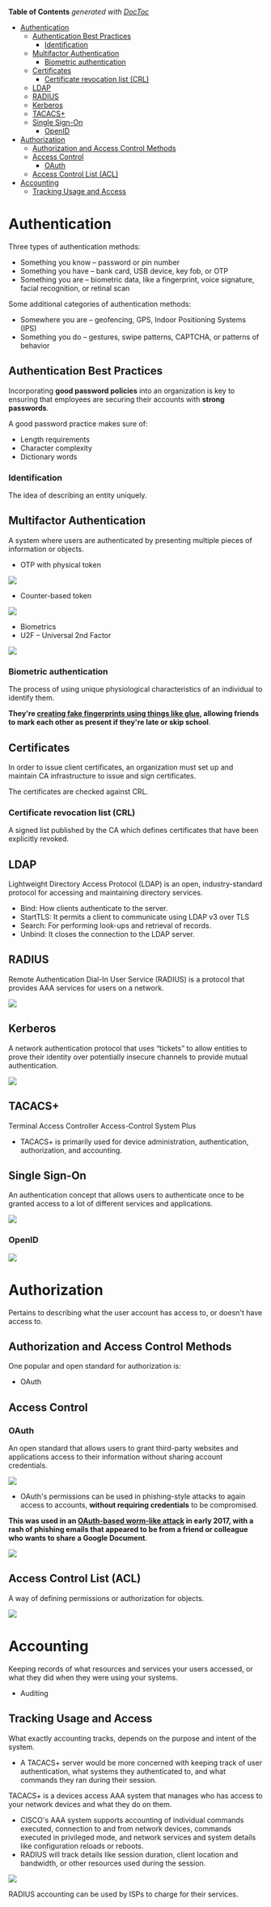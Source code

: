 <!-- START doctoc generated TOC please keep comment here to allow auto update -->
<!-- DON'T EDIT THIS SECTION, INSTEAD RE-RUN doctoc TO UPDATE -->
**Table of Contents**  *generated with [DocToc](https://github.com/thlorenz/doctoc)*

- [Authentication](#authentication)
  - [Authentication Best Practices](#authentication-best-practices)
    - [Identification](#identification)
  - [Multifactor Authentication](#multifactor-authentication)
    - [Biometric authentication](#biometric-authentication)
  - [Certificates](#certificates)
    - [Certificate revocation list (CRL)](#certificate-revocation-list-crl)
  - [LDAP](#ldap)
  - [RADIUS](#radius)
  - [Kerberos](#kerberos)
  - [TACACS+](#tacacs)
  - [Single Sign-On](#single-sign-on)
    - [OpenID](#openid)
- [Authorization](#authorization)
  - [Authorization and Access Control Methods](#authorization-and-access-control-methods)
  - [Access Control](#access-control)
    - [OAuth](#oauth)
  - [Access Control List (ACL)](#access-control-list-acl)
- [Accounting](#accounting)
  - [Tracking Usage and Access](#tracking-usage-and-access)

<!-- END doctoc generated TOC please keep comment here to allow auto update -->

# Authentication

Three types of authentication methods:

  + Something you know – password or pin number
  + Something you have – bank card, USB device, key fob, or OTP
  + Something you are – biometric data, like a fingerprint, voice signature, facial recognition, or retinal scan

Some additional categories of authentication methods:

  + Somewhere you are – geofencing, GPS, Indoor Positioning Systems (IPS)
  + Something you do – gestures, swipe patterns, CAPTCHA, or patterns of behavior

## Authentication Best Practices

Incorporating **good password policies** into an organization is key to ensuring that employees are securing their accounts with **strong passwords**.

A good password practice makes sure of:

  + Length requirements
  + Character complexity
  + Dictionary words

### Identification

The idea of describing an entity uniquely.

## Multifactor Authentication

A system where users are authenticated by presenting multiple pieces of information or objects.

  + OTP with physical token

  ![](images/Pasted%20image%2020221013062047.png)

  + Counter-based token

![](images/Pasted%20image%2020221013062244.png)

  + Biometrics
  + U2F – Universal 2nd Factor

![](images/Pasted%20image%2020221013062731.png)

### Biometric authentication

The process of using unique physiological characteristics of an individual to identify them.

**They're [creating fake fingerprints using things like glue](https://www.hindustantimes.com/mumbai-news/you-will-be-glued-to-this-mumbai-college-s-students-trick-biometric-system/story-W64f1jdMtecxKDml2DakeI.html), allowing friends to mark each other as present if they're late or skip school**.

## Certificates

In order to issue client certificates, an organization must set up and maintain CA infrastructure to issue and sign certificates.

The certificates are checked against CRL.

### Certificate revocation list (CRL)

A signed list published by the CA which defines certificates that have been explicitly revoked.

## LDAP

Lightweight Directory Access Protocol (LDAP) is an open, industry-standard protocol for accessing and maintaining directory services.

  + Bind: How clients authenticate to the server.
  + StartTLS: It permits a client to communicate using LDAP v3 over TLS
  + Search: For performing look-ups and retrieval of records.
  + Unbind: It closes the connection to the LDAP server.

## RADIUS

Remote Authentication Dial-In User Service (RADIUS) is a protocol that provides AAA services for users on a network.

![](images/Pasted%20image%2020221013065347.png)

## Kerberos

A network authentication protocol that uses “tickets” to allow entities to prove their identity over potentially insecure channels to provide mutual authentication.

![](images/Pasted%20image%2020221013065816.png)

## TACACS+

Terminal Access Controller Access-Control System Plus

  + TACACS+ is primarily used for device administration, authentication, authorization, and accounting.

## Single Sign-On

An authentication concept that allows users to authenticate once to be granted access to a lot of different services and applications.

![](images/Pasted%20image%2020221013070624.png)

 ### OpenID

![](images/Pasted%20image%2020221013070730.png)

# Authorization

Pertains to describing what the user account has access to, or doesn't have access to.

## Authorization and Access Control Methods

One popular and open standard for authorization is:

  + OAuth

## Access Control

### OAuth

An open standard that allows users to grant third-party websites and applications access to their information without sharing account credentials.

![](images/Pasted%20image%2020221013072954.png)

  + OAuth's permissions can be used in phishing-style attacks to again access to accounts, **without requiring credentials** to be compromised.

**This was used in an [OAuth-based worm-like attack](https://www.theverge.com/2017/5/3/15534768/google-docs-phishing-attack-share-this-document-with-you-spam) in early 2017, with a rash of phishing emails that appeared to be from a friend or colleague who wants to share a Google Document**.

![](images/Pasted%20image%2020221013073347.png)

## Access Control List (ACL)

A way of defining permissions or authorization for objects.

![](images/Pasted%20image%2020221013073725.png)

# Accounting

Keeping records of what resources and services your users accessed, or what they did when they were using your systems.

  + Auditing

## Tracking Usage and Access

What exactly accounting tracks, depends on the purpose and intent of the system.

  + A TACACS+ server would be more concerned with keeping track of user authentication, what systems they authenticated to, and what commands they ran during their session.

TACACS+ is a devices access AAA system that manages who has access to your network devices and what they do on them.

  + CISCO's AAA system supports accounting of individual commands executed, connection to and from network devices, commands executed in privileged mode, and network services and system details like configuration reloads or reboots.
  + RADIUS will track details like session duration, client location and bandwidth, or other resources used during the session.

![](images/Pasted%20image%2020221013074443.png)

RADIUS accounting can be used by ISPs to charge for their services.